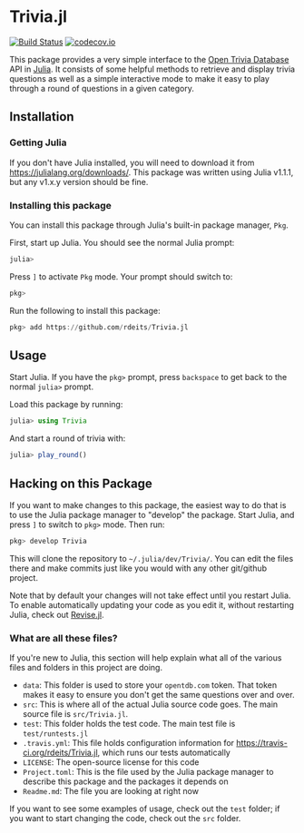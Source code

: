 # Trivia.jl

[![Build Status](https://travis-ci.org/rdeits/Trivia.jl.svg?branch=master)](https://travis-ci.org/rdeits/Trivia.jl)
[![codecov.io](https://codecov.io/github/rdeits/Trivia.jl/coverage.svg?branch=master)](https://codecov.io/github/rdeits/Trivia.jl?branch=master)

This package provides a very simple interface to the [Open Trivia Database](https://opentdb.com/) API in [Julia](https://julialang.org). It consists of some helpful methods to retrieve and display trivia questions as well as a simple interactive mode to make it easy to play through a round of questions in a given category. 

## Installation

### Getting Julia

If you don't have Julia installed, you will need to download it from <https://julialang.org/downloads/>. This package was written using Julia v1.1.1, but any v1.x.y version should be fine. 

### Installing this package

You can install this package through Julia's built-in package manager, `Pkg`. 

First, start up Julia. You should see the normal Julia prompt: 

```julia
julia>
```

Press `]` to activate `Pkg` mode. Your prompt should switch to:

```julia
pkg> 
```

Run the following to install this package:

```julia
pkg> add https://github.com/rdeits/Trivia.jl
```

## Usage

Start Julia. If you have the `pkg>` prompt, press `backspace` to get back to the normal `julia>` prompt. 

Load this package by running:

```julia
julia> using Trivia
```

And start a round of trivia with:

```julia
julia> play_round()
```

## Hacking on this Package

If you want to make changes to this package, the easiest way to do that is to use the Julia package manager to "develop" the package. Start Julia, and press `]` to switch to `pkg>` mode. Then run:

```julia
pkg> develop Trivia
```

This will clone the repository to `~/.julia/dev/Trivia/`. You can edit the files there and make commits just like you would with any other git/github project.

Note that by default your changes will not take effect until you restart Julia. To enable automatically updating your code as you edit it, without restarting Julia, check out [Revise.jl](https://github.com/timholy/Revise.jl).

### What are all these files?

If you're new to Julia, this section will help explain what all of the various files and folders in this project are doing.

* `data`: This folder is used to store your `opentdb.com` token. That token makes it easy to ensure you don't get the same questions over and over.
* `src`: This is where all of the actual Julia source code goes. The main source file is `src/Trivia.jl`.
* `test`: This folder holds the test code. The main test file is `test/runtests.jl`
* `.travis.yml`: This file holds configuration information for <https://travis-ci.org/rdeits/Trivia.jl>, which runs our tests automatically
* `LICENSE`: The open-source license for this code
* `Project.toml`: This is the file used by the Julia package manager to describe this package and the packages it depends on
* `Readme.md`: The file you are looking at right now

If you want to see some examples of usage, check out the `test` folder; if you want to start changing the code, check out the `src` folder.
